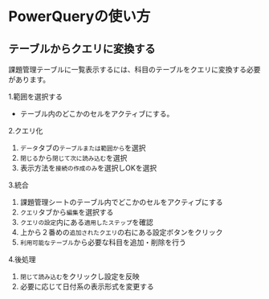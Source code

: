 # PowerQueryの使い方

## テーブルからクエリに変換する
課題管理テーブルに一覧表示するには、科目のテーブルをクエリに変換する必要があります。

1.範囲を選択する
* テーブル内のどこかのセルをアクティブにする。

2.クエリ化
  1. `データ`タブの`テーブルまたは範囲から`を選択
  2. `閉じる`から`閉じて次に読み込む`を選択
  3. 表示方法を`接続の作成のみ`を選択しOKを選択

3.統合
  1. 課題管理シートのテーブル内でどこかのセルをアクティブにする
  2. `クエリ`タブから`編集`を選択する
  3. `クエリの設定`内にある`適用したステップ`を確認
  4. 上から２番めの`追加されたクエリ`の右にある設定ボタンをクリック
  5. `利用可能なテーブル`から必要な科目を追加・削除を行う

4.後処理
  1. `閉じて読み込む`をクリックし設定を反映
  2. 必要に応じて日付系の表示形式を変更する 
